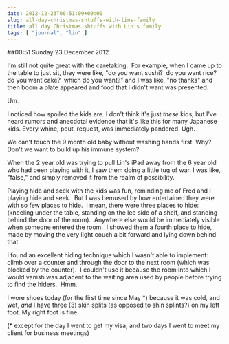 ```yaml
---
date: 2012-12-23T00:51:09+09:00
slug: all-day-christmas-shtuffs-with-lins-family
title: all day Christmas shtuffs with Lin's family
tags: [ "journal", "lin" ]
---
```


##00:51 Sunday 23 December 2012

I'm still not quite great with the caretaking.  For example, when I came up to the table to just sit, they were like, "do you want sushi?  do you want rice?  do you want cake?  which do you want?" and I was like, "no thanks" and then boom a plate appeared and food that I didn't want was presented.

Um.

I noticed how spoiled the kids are. I don't think it's just *these* kids, but I've heard rumors and anecdotal evidence that it's like this for many Japanese kids. Every whine, pout, request, was immediately pandered. Ugh.

We can't touch the 9 month old baby without washing hands first. Why? Don't we want to build up his immune system?

When the 2 year old was trying to pull Lin's iPad away from the 6 year old who had been playing with it, I saw them doing a little tug of war. I was like, "false," and simply removed it from the realm of possibility.

Playing hide and seek with the kids was fun, reminding me of Fred and I playing hide and seek.  But I was bemused by how entertained they were with so few places to hide.  I mean, there were three places to hide:  (kneeling under the table, standing on the lee side of a shelf, and standing behind the door of the room).  Anywhere else would be immediately visible when someone entered the room.  I showed them a fourth place to hide, made by moving the very light couch a bit forward and lying down behind that.

I found an excellent hiding technique which I wasn't able to implement: climb over a counter and through the door to the next room (which was blocked by the counter).  I couldn't use it because the room into which I would vanish was adjacent to the waiting area used by people before trying to find the hiders.  Hmm.

I wore shoes today (for the first time since May *) because it was cold, and wet, *and* I have three (3) skin splits (as opposed to shin splints?) on my left foot. My right foot is fine.

(* except for the day I went to get my visa, and two days I went to meet my client for business meetings)
